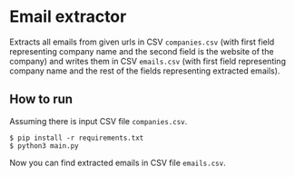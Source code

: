 # Email extractor
Extracts all emails from given urls in CSV `companies.csv` (with first field representing company name and the second field is the website of the company) and writes them in CSV `emails.csv` (with first field representing company name and the rest of the fields representing extracted emails).

## How to run
Assuming there is input CSV file `companies.csv`.

```
$ pip install -r requirements.txt
$ python3 main.py
```

Now you can find extracted emails in CSV file `emails.csv`.
